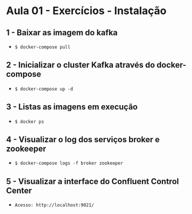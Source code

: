 # Aula 01 - Exercícios - Instalação

## 1 - Baixar as imagem do kafka

- `$ docker-compose pull`

## 2 - Inicializar o cluster Kafka através do docker-compose

- `$ docker-compose up -d`

## 3 - Listas as imagens em execução

- `$ docker ps`

## 4 - Visualizar o log dos serviços broker e zookeeper

- `$ docker-compose logs -f broker zookeeper`

## 5 - Visualizar a interface do Confluent Control Center

- `Acesso: http://localhost:9021/`

